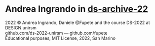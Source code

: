 # Andrea Ingrando in [ds-archive-22](https://github.com/ds-2022-unirsm) 

2022 © Andrea Ingrando, Daniele @Fupete and the course DS-2022 at DESIGN.unirsm <br>
github.com/ds-2022-unirsm — github.com/fupete <br>
Educational purposes, MIT License, 2022, San Marino
